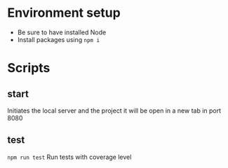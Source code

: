 # Environment setup
- Be sure to have installed Node
- Install packages using  `npm i`

# Scripts
## start 
Initiates the local server and the project it will be open in a new tab in port 8080


## test 
`npm run test`
Run tests with coverage level
